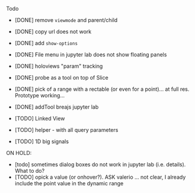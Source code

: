 

Todo
- [DONE] remove `viewmode` and parent/child
- [DONE] copy url does not work
- [DONE] add `show-options`
- [DONE] File menu in  jupyter lab does not show floating panels
- [DONE] holoviews "param" tracking
- [DONE] probe as a tool on top of Slice
- [DONE] pick of a range with a rectable (or even for a point)... at full res. Prototype working...
- [DONE] addTool breajs jupyter lab

- [TODO] Linked View
- [TODO] helper - with all query parameters
- [TODO] 1D big signals

ON HOLD:
- [todo] sometimes dialog boxes do not work in jupyter lab (i.e. details). What to do?
- [TODO] opick a value (or onhover?). ASK valerio ... not clear, I already include the point value in the dynamic range



